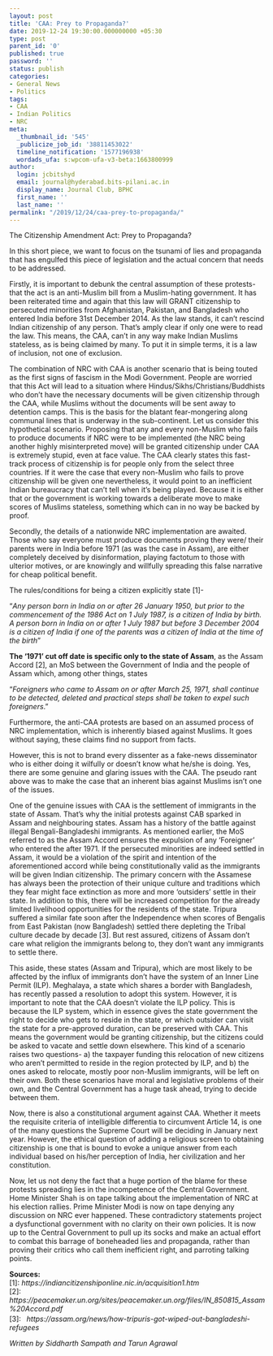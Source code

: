 ```yaml
---
layout: post
title: 'CAA: Prey to Propaganda?'
date: 2019-12-24 19:30:00.000000000 +05:30
type: post
parent_id: '0'
published: true
password: ''
status: publish
categories:
- General News
- Politics
tags:
- CAA
- Indian Politics
- NRC
meta:
  _thumbnail_id: '545'
  _publicize_job_id: '38811453022'
  timeline_notification: '1577196938'
  wordads_ufa: s:wpcom-ufa-v3-beta:1663800999
author:
  login: jcbitshyd
  email: journal@hyderabad.bits-pilani.ac.in
  display_name: Journal Club, BPHC
  first_name: ''
  last_name: ''
permalink: "/2019/12/24/caa-prey-to-propaganda/"
---
```

<p><!-- wp:paragraph --></p>
<p>The Citizenship Amendment Act: Prey to Propaganda?</p>
<p><!-- /wp:paragraph --></p>
<p><!-- wp:paragraph --></p>
<p>In this short piece, we want to focus on the tsunami of lies and propaganda that has engulfed this piece of legislation and the actual concern that needs to be addressed.</p>
<p><!-- /wp:paragraph --></p>
<p><!-- wp:paragraph --></p>
<p>Firstly, it is important to debunk the central assumption of these protests- that the act is an anti-Muslim bill from a Muslim-hating government. It has been reiterated time and again that this law will GRANT citizenship to persecuted minorities from Afghanistan, Pakistan, and Bangladesh who entered India before 31st December 2014. As the law stands, it can’t rescind Indian citizenship of any person. That’s amply clear if only one were to read the law. This means, the CAA, can’t in any way make Indian Muslims stateless, as is being claimed by many. To put it in simple terms, it is a law of inclusion, not one of exclusion.</p>
<p><!-- /wp:paragraph --></p>
<p><!-- wp:paragraph --></p>
<p>The combination of NRC with CAA is another scenario that is being touted as the first signs of fascism in the Modi Government. People are worried that this Act will lead to a situation where Hindus/Sikhs/Christians/Buddhists who don’t have the necessary documents will be given citizenship through the CAA, while Muslims without the documents will be sent away to detention camps. This is the basis for the blatant fear-mongering along communal lines that is underway in the sub-continent. Let us consider this hypothetical scenario. Proposing that any and every non-Muslim who fails to produce documents if NRC were to be implemented (the NRC being another highly misinterpreted move) will be granted citizenship under CAA is extremely stupid, even at face value. The CAA clearly states this fast-track process of citizenship is for people only from the select three countries. If it were the case that every non-Muslim who fails to prove citizenship will be given one nevertheless, it would point to an inefficient Indian bureaucracy that can’t tell when it’s being played. Because it is either that or the government is working towards a deliberate move to make scores of Muslims stateless, something which can in no way be backed by proof.</p>
<p><!-- /wp:paragraph --></p>
<p><!-- wp:paragraph --></p>
<p>Secondly, the details of a nationwide NRC implementation are awaited. Those who say everyone must produce documents proving they were/ their parents were in India before 1971 (as was the case in Assam), are either completely deceived by disinformation, playing factotum to those with ulterior motives, or are knowingly and willfully spreading this false narrative for cheap political benefit.</p>
<p><!-- /wp:paragraph --></p>
<p><!-- wp:paragraph --></p>
<p>The rules/conditions for being a citizen explicitly state [1]<span class="uppercase"></span>-</p>
<p><!-- /wp:paragraph --></p>
<p><!-- wp:paragraph --></p>
<p>“<em>Any person born in India on or after 26 January 1950, but prior to the commencement of the 1986 Act on 1 July 1987, is a citizen of India by birth. A person born in India on or after 1 July 1987 but before 3 December 2004 is a citizen of India if one of the parents was a citizen of India at the time of the birth</em>”</p>
<p><!-- /wp:paragraph --></p>
<p><!-- wp:paragraph --></p>
<p><strong>The ‘1971’ cut off date is specific only to the state of Assam</strong>, as the Assam Accord [2], an MoS between the Government of India and the people of Assam which, among other things, states</p>
<p><!-- /wp:paragraph --></p>
<p><!-- wp:paragraph --></p>
<p>“<em>Foreigners who came to Assam on or after March 25, 1971, shall continue to be detected, deleted and practical steps shall be taken to expel such foreigners</em>.”</p>
<p><!-- /wp:paragraph --></p>
<p><!-- wp:paragraph --></p>
<p>Furthermore, the anti-CAA protests are based on an assumed process of NRC implementation, which is inherently biased against Muslims. It goes without saying, these claims find no support from facts.</p>
<p><!-- /wp:paragraph --></p>
<p><!-- wp:paragraph --></p>
<p>However, this is not to brand every dissenter as a fake-news disseminator who is either doing it wilfully or doesn’t know what he/she is doing. Yes, there are some genuine and glaring issues with the CAA. The pseudo rant above was to make the case that an inherent bias against Muslims isn’t one of the issues.</p>
<p><!-- /wp:paragraph --></p>
<p><!-- wp:paragraph --></p>
<p>One of the genuine issues with CAA is the settlement of immigrants in the state of Assam. That’s why the initial protests against CAB sparked in Assam and neighbouring states. Assam has a history of the battle against illegal Bengali-Bangladeshi immigrants. As mentioned earlier, the MoS referred to as the Assam Accord ensures the expulsion of any ‘Foreigner’ who entered the after 1971. If the persecuted minorities are indeed settled in Assam, it would be a violation of the spirit and intention of the aforementioned accord while being constitutionally valid as the immigrants will be given Indian citizenship. The primary concern with the Assamese has always been the protection of their unique culture and traditions which they fear might face extinction as more and more ‘outsiders’ settle in their state. In addition to this, there will be increased competition for the already limited livelihood opportunities for the residents of the state. Tripura suffered a similar fate soon after the Independence when scores of Bengalis from East Pakistan (now Bangladesh) settled there depleting the Tribal culture decade by decade [3]. But rest assured, citizens of Assam don’t care what religion the immigrants belong to, they don’t want any immigrants to settle there.</p>
<p><!-- /wp:paragraph --></p>
<p><!-- wp:paragraph --></p>
<p>This aside, these states (Assam and Tripura), which are most likely to be affected by the influx of immigrants don’t have the system of an Inner Line Permit (ILP). Meghalaya, a state which shares a border with Bangladesh, has recently passed a resolution to adopt this system. However, it is important to note that the CAA doesn’t violate the ILP policy. This is because the ILP system, which in essence gives the state government the right to decide who gets to reside in the state, or which outsider can visit the state for a pre-approved duration, can be preserved with CAA. This means the government would be granting citizenship, but the citizens could be asked to vacate and settle down elsewhere. This kind of a scenario raises two questions- a) the taxpayer funding this relocation of new citizens who aren’t permitted to reside in the region protected by ILP, and b) the ones asked to relocate, mostly poor non-Muslim immigrants, will be left on their own. Both these scenarios have moral and legislative problems of their own, and the Central Government has a huge task ahead, trying to decide between them.</p>
<p><!-- /wp:paragraph --></p>
<p><!-- wp:paragraph --></p>
<p>Now, there is also a constitutional argument against CAA. Whether it meets the requisite criteria of intelligible differentia to circumvent Article 14, is one of the many questions the Supreme Court will be deciding in January next year. However, the ethical question of adding a religious screen to obtaining citizenship is one that is bound to evoke a unique answer from each individual based on his/her perception of India, her civilization and her constitution.</p>
<p><!-- /wp:paragraph --></p>
<p><!-- wp:paragraph --></p>
<p>Now, let us not deny the fact that a huge portion of the blame for these protests spreading lies in the incompetence of the Central Government. Home Minister Shah is on tape talking about the implementation of NRC at his election rallies. Prime Minister Modi is now on tape denying any discussion on NRC ever happened. These contradictory statements project a dysfunctional government with no clarity on their own policies. It is now up to the Central Government to pull up its socks and make an actual effort to combat this barrage of boneheaded lies and propaganda, rather than proving their critics who call them inefficient right, and parroting talking points.</p>
<p><!-- /wp:paragraph --></p>
<p><!-- wp:paragraph --></p>
<p><strong>Sources:</strong><br />[1]: <em> https://indiancitizenshiponline.nic.in/acquisition1.htm </em><br />[2]:  <em>https://peacemaker.un.org/sites/peacemaker.un.org/files/IN_850815_Assam%20Accord.pdf </em><br />[3]:  <sup>&nbsp;</sup> <em>https://assam.org/news/how-tripuris-got-wiped-out-bangladeshi-refugees </em></p>
<p><!-- /wp:paragraph --></p>
<p><!-- wp:paragraph --></p>
<p><em>Written by Siddharth Sampath and Tarun Agrawal</em></p>
<p><!-- /wp:paragraph --></p>
